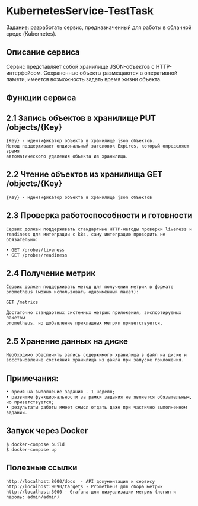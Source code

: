 # KubernetesService-TestTask
Задание: разработать сервис, предназначенный для работы в облачной среде (Kubernetes).

## Описание сервиса
Сервис представляет собой хранилище JSON-объектов с HTTP-интерфейсом. Сохраненные
объекты размещаются в оперативной памяти, имеется возможность задать время жизни объекта.

## Функции сервиса
## 2.1 Запись объектов в хранилище PUT /objects/{Key}
    {Key} - идентификатор объекта в хранилище json объектов.
    Метод поддерживает опциональный заголовок Expires, который определяет время
    автоматического удаления объекта из хранилища.
    
## 2.2 Чтение объектов из хранилища GET /objects/{Key}
    {Key} - идентификатор объекта в хранилище json объектов

## 2.3 Проверка работоспособности и готовности
    Сервис должен поддерживать стандартные HTTP-методы проверки liveness и readiness для интеграции с k8s, саму интеграцию проводить не обязательно:

    • GET /probes/liveness
    • GET /probes/readiness

## 2.4 Получение метрик
    Сервис должен поддерживать метод для получения метрик в формате prometheus (можно использовать одноимённый пакет): 
    
    GET /metrics
    
    Достаточно стандартных системных метрик приложения, экспортируемых пакетом
    prometheus, но добавление прикладных метрик приветствуется.

## 2.5 Хранение данных на диске
    Необходимо обеспечить запись содержимого хранилища в файл на диске и восстановление состояния хранилища из файла при запуске приложения.

## Примечания:
    • время на выполнение задания - 1 неделя;
    • развитие функциональности за рамки задания не является обязательным, но приветствуется;
    • результаты работы имеет смысл отдать даже при частично выполненном задании.

## Запуск через Docker
```
$ docker-compose build
$ docker-compose up
```

## Полезные ссылки
    http://localhost:8000/docs  - API документация к сервису
    http://localhost:9090/targets - Prometheus для сбора метрик
    http://localhost:3000 - Grafana для визуализации метрик (логин и пароль: admin/admin)

